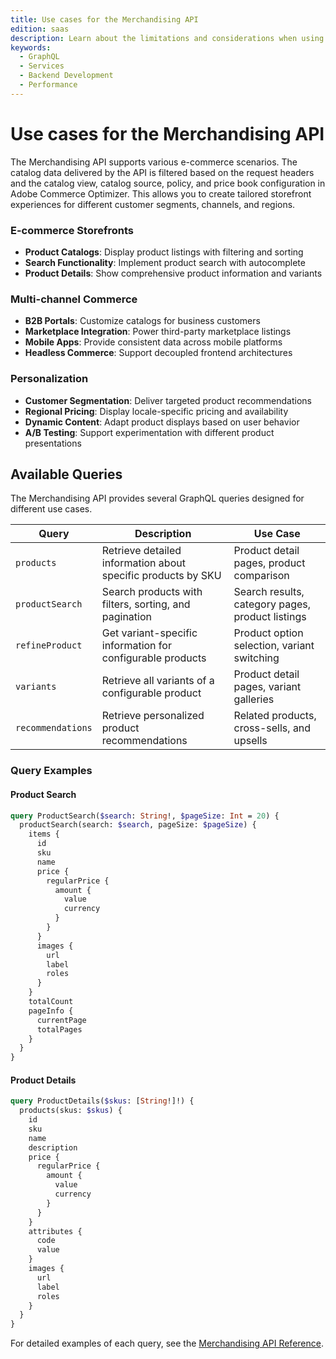 ```yaml
---
title: Use cases for the Merchandising API
edition: saas
description: Learn about the limitations and considerations when using the Merchandising API to retrieve catalog data from Adobe Commerce Optimizer.
keywords:
  - GraphQL
  - Services
  - Backend Development
  - Performance
---
```


# Use cases for the Merchandising API

The Merchandising API supports various e-commerce scenarios. The catalog data delivered by the API is filtered based on the request headers and the catalog view, catalog source, policy, and price book configuration in Adobe Commerce Optimizer. This allows you to create tailored storefront experiences for different customer segments, channels, and regions.

### E-commerce Storefronts

- **Product Catalogs**: Display product listings with filtering and sorting
- **Search Functionality**: Implement product search with autocomplete
- **Product Details**: Show comprehensive product information and variants

### Multi-channel Commerce

- **B2B Portals**: Customize catalogs for business customers
- **Marketplace Integration**: Power third-party marketplace listings
- **Mobile Apps**: Provide consistent data across mobile platforms
- **Headless Commerce**: Support decoupled frontend architectures

### Personalization

- **Customer Segmentation**: Deliver targeted product recommendations
- **Regional Pricing**: Display locale-specific pricing and availability
- **Dynamic Content**: Adapt product displays based on user behavior
- **A/B Testing**: Support experimentation with different product presentations

## Available Queries

The Merchandising API provides several GraphQL queries designed for different use cases.

| Query | Description | Use Case |
|-------|-------------|----------|
| `products` | Retrieve detailed information about specific products by SKU | Product detail pages, product comparison |
| `productSearch` | Search products with filters, sorting, and pagination | Search results, category pages, product listings |
| `refineProduct` | Get variant-specific information for configurable products | Product option selection, variant switching |
| `variants` | Retrieve all variants of a configurable product | Product detail pages, variant galleries |
| `recommendations` | Retrieve personalized product recommendations | Related products, cross-sells, and upsells |

### Query Examples

#### Product Search

```graphql
query ProductSearch($search: String!, $pageSize: Int = 20) {
  productSearch(search: $search, pageSize: $pageSize) {
    items {
      id
      sku
      name
      price {
        regularPrice {
          amount {
            value
            currency
          }
        }
      }
      images {
        url
        label
        roles
      }
    }
    totalCount
    pageInfo {
      currentPage
      totalPages
    }
  }
}
```

#### Product Details

```graphql
query ProductDetails($skus: [String!]!) {
  products(skus: $skus) {
    id
    sku
    name
    description
    price {
      regularPrice {
        amount {
          value
          currency
        }
      }
    }
    attributes {
      code
      value
    }
    images {
      url
      label
      roles
    }
  }
}
```

For detailed examples of each query, see the <a href="https://developer.adobe.com/commerce/services/reference/graphql/" target="_blank" rel="noopener noreferrer">Merchandising API Reference</a>.
